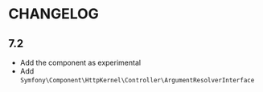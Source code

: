 CHANGELOG
=========

7.2
---

 * Add the component as experimental
 * Add `Symfony\Component\HttpKernel\Controller\ArgumentResolverInterface`
